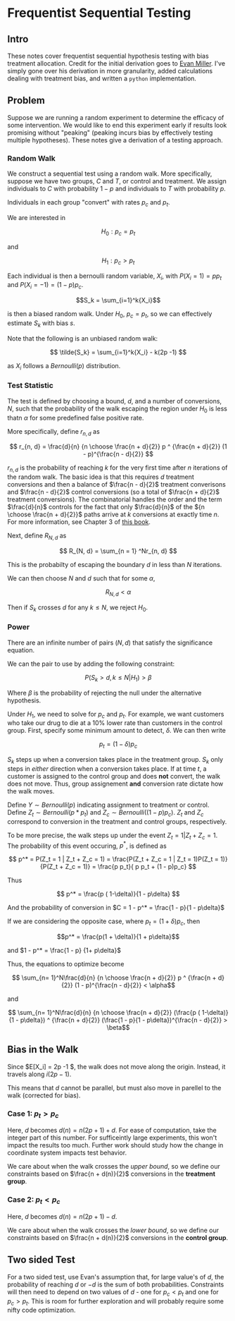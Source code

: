 # Frequentist Sequential Testing

## Intro

These notes cover frequentist sequential hypothesis testing with bias treatment allocation. Credit for the initial derivation goes to [Evan Miller](https://www.evanmiller.org/sequential-ab-testing.html#notes). I've simply gone over his derivation in more granularity, added calculations dealing with treatment bias, and written a `python` implementation. 


## Problem

Suppose we are running a random experiment to determine the efficacy of some intervention. We would like to end this experiment early if results look promising without "peaking" (peaking incurs bias by effectively testing multiple hypotheses). These notes give a derivation of a testing approach. 


### Random Walk

We construct a sequential test using a random walk. More specifically, suppose we have two groups, $C$ and $T$, or control and treatment. We assign individuals to $C$ with probability $1- p$ and individuals to $T$ with probability $p$. 

Individuals in each group "convert" with rates $p_c$ and $p_t$. 

We are interested in 

$$ H_0 : p_c = p_t $$

and 

$$ H_1: p_c > p_t $$


Each individual is then a bernoulli random variable, $X_i$, with $P(X_i = 1) = pp_t$ and $P(X_i = -1) = (1-p)p_c$. 



$$S_k = \sum_{i=1}^k{X_i}$$

 is then a biased random walk. Under $H_0$, $p_c = p_t$, so we can effectively estimate $S_k$ with bias $s$.

Note that the following is an unbiased random walk:

$$ \tilde{S_k} = \sum_{i=1}^k{X_i} - k(2p -1) $$

as $X_i$ follows a  $Bernoulli(p)$ distribution. 


### Test Statistic

The test is defined by choosing a bound, $d$, and a number of conversions, $N$, such that the probability of the walk escaping the region under $H_0$ is less thatn $\alpha$ for some predefined false positive rate. 

More specifically, define $r_{n, d}$ as

$$ r_{n, d} = \frac{d}{n} {n \choose \frac{n + d}{2}} p ^ {\frac{n + d}{2}} (1 - p)^{\frac{n - d}{2}} $$

$r_{n, d}$ is the probability of reaching $k$ for the very first time after $n$ iterations of the random walk. The basic idea is that this requires $d$ treatment conversions and then a balance of $\frac{n - d}{2}$ treatment converisons and $\frac{n - d}{2}$ control conversions (so a total of $\frac{n + d}{2}$ treatment conversions). The combinatorial handles the order and the term $\frac{d}{n}$ controls for the fact that only $\frac{d}{n}$ of the ${n \choose \frac{n + d}{2}}$ paths arrive at $k$ conversions at exactly time $n$. For more information, see Chapter 3 of [this book](https://bitcoinwords.github.io/assets/papers/an-introduction-to-probability-theory-and-its-applications.pdf).

Next, define $R_{N, d}$ as 

$$ R_{N, d} = \sum_{n = 1} ^Nr_{n, d} $$

This is the probabilty of escaping the boundary $d$ in less than $N$ iterations. 

We can then choose $N$ and $d$ such that for some $\alpha$, 

$$ R_{N, d} < \alpha $$

Then if $S_k$ crosses $d$ for any $k \leq N$, we reject $H_0$. 

### Power

There are an infinite number of pairs $(N, d)$ that satisfy the significance equation. 

We can the pair to use by adding the following constraint:

$$ P(S_k > d, k \leq N | H_1)  > \beta$$

Where $\beta$ is the probability of rejecting the null under the alternative hypothesis. 


Under $H_1$, we need to solve for $p_c$ and $p_t$. For example, we want customers who take our drug to die at a 10% lower rate than customers in the control group. First, specify some minimum amount to detect, $\delta$. We can then write 

$$ p_t = (1 - \delta)p_c$$

$S_k$ steps up when a conversion takes place in the treatment group. $S_k$ only steps in *either* direction when a conversion takes place. If at time $t$, a customer is assigned to the control group and does **not** convert, the walk does not move. Thus, group assignement **and** conversion rate dictate how the walk moves. 


Define $Y \sim Bernoulli(p)$ indicating assignment to treatment or control. Define $Z_t \sim Bernoulli(p * p_t)$  and $Z_c \sim Bernoulli((1-p)p_c)$. $Z_t$ and $Z_c$ correspond to conversion in the treatment and control groups, respectively. 


To be more precise, the walk steps up under the event $Z_t  = 1 | Z_t + Z_c = 1$. The probability of this event occuring, $p^*$, is defined as 

$$ p^* = P(Z_t = 1 | Z_t + Z_c = 1) = 
\frac{P(Z_t + Z_c = 1 | Z_t = 1)P(Z_t = 1)}
{P(Z_t + Z_c = 1)} = 
\frac{p p_t}{ p p_t + (1 - p)p_c} $$


Thus 

$$ p^*  = \frac{p ( 1-\delta)}{1 - p\delta} $$


And the probability of conversion in $C = 1 - p^* = \frac{1 - p}{1 - p\delta}$


If we are considering the opposite case, where $p_t = (1 + \delta)p_c$, then 

$$p^* = \frac{p(1 + \delta)}{1 +  p\delta}$$

and $1 - p^* = \frac{1 - p} {1+ p\delta}$

Thus, the equations to optimize become 

$$ \sum_{n= 1}^N\frac{d}{n} {n \choose \frac{n + d}{2}} p ^ {\frac{n + d}{2}} (1 - p)^{\frac{n - d}{2}} < \alpha$$

and 


$$ \sum_{n= 1}^N\frac{d}{n} {n \choose \frac{n + d}{2}} (\frac{p ( 1-\delta)}{1 - p\delta}) ^ {\frac{n + d}{2}} (\frac{1 - p}{1 - p\delta})^{\frac{n - d}{2}} > \beta$$


## Bias in the Walk

Since $E[X_i] = 2p -1 $, the walk does not move along the origin. Instead, it travels along $i(2p - 1)$. 

This means that $d$ cannot be parallel, but must also move in parellel to the walk (corrected for bias). 


### Case 1:  $p_t > p_c$

Here, $d$  becomes $d(n) = n(2p + 1) + d$. For ease of 
computation, take the integer part of this number. For sufficeintly large experiments, this won't impact the results too much. Further work should study how the change in coordinate system impacts test behavior. 

We care about when the walk crosses the *upper bound*, so we define our constraints based on $\frac{n + d(n)}{2}$ conversions in the **treatment group**. 

### Case 2: $p_t < p_c$

Here, $d$  becomes $d(n) = n(2p + 1) - d$.

We care about when the walk crosses the *lower bound*, so we define our constraints based on $\frac{n + d(n)}{2}$ conversions in the **control group**. 


## Two sided Test

For a two sided test, use Evan's assumption that, for large value's of $d$, the probability of reaching $d$ or $-d$ is the sum of both probabilities. Constraints will then need to depend on two values of $d$ - one for $p_c < p_t$ and one for $p_c > p_t$. This is room for further exploration and will probably require some nifty code optimization. 